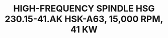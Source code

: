 ---
title : "HIGH-FREQUENCY SPINDLE HSG 230.15-41.AK HSK-A63, 15,000 RPM, 41 KW"
date: 
draft : false
short_desc : "Spindle models with 41 kW power for demanding machining on stable machining centers or turning-milling centers."
long_desc : "With 41 kW power and a speed of 15,000 rpm, these spindle models are ideally equipped for demanding machining operations on stable machining centers or turning-milling centers. Hydraulic clamping of the spindle shaft is installed for turning applications. Nevertheless, this spindle manages with ball bearings with grease bearings. This enables significant cost savings when equipping the machine, since the more complex oil-air lubrication is completely eliminated. Due to the very precisely manufactured individual parts, the spindle has less imbalance and the clever cooling reduces the increase in length to a minimum."
img : "/images/diebold-img/spindle-img/csm_HSG_230.15-41.ak1_008_min_3c6f85c16c.jpg"
link    : "hsg230"
series: "/diebold/spindle/"
features: [" ", " ", " "]
---